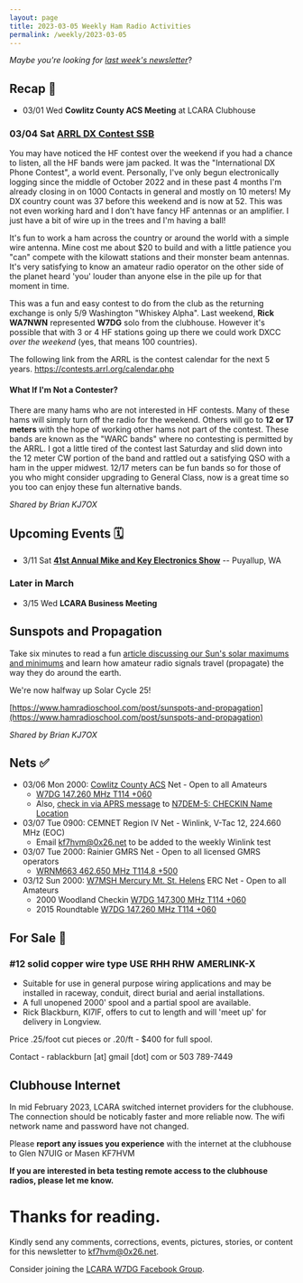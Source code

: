 ```yaml
---
layout: page
title: 2023-03-05 Weekly Ham Radio Activities
permalink: /weekly/2023-03-05
---
```


_Maybe you're looking for [last week's newsletter](/weekly/2023-02-26)_?

## Recap 🔁

* 03/01 Wed **Cowlitz County ACS Meeting** at LCARA Clubhouse

### 03/04 Sat [**ARRL DX Contest SSB**](http://www.arrl.org/arrl-dx)
  
You may have noticed the HF contest over the weekend if you had a chance to
listen, all the HF bands were jam packed.  It was the "International DX Phone
Contest",  a world event.  Personally, I've only begun electronically logging
since the middle of October 2022 and in these past 4 months I'm already closing
in on 1000 Contacts in general and mostly on 10 meters!  My DX country count was
37 before this weekend and is now at 52.  This was not even working hard and I
don't have fancy HF antennas or an amplifier.  I just have a bit of wire up in
the trees and I'm having a ball!

It's fun to work a ham across the country or around the world with a simple wire
antenna.  Mine cost me about $20 to build and with a little patience you "can"
compete with the kilowatt stations and their monster beam antennas.  It's very
satisfying to know an amateur radio operator on the other side of the planet
heard 'you' louder than anyone else in the pile up for that moment in time.

This was a fun and easy contest to do from the club as the returning exchange is
only 5/9 Washington "Whiskey Alpha". Last weekend, **Rick WA7NWN** represented
**W7DG** solo from the clubhouse. However it's possible that with 3 or 4 HF
stations going up there we could work DXCC _over the weekend_ (yes, that means
100 countries). 

The following link from the ARRL is the contest calendar for the next 5 years.
https://contests.arrl.org/calendar.php

#### What If I'm Not a Contester?

There are many hams who are not interested in HF contests.  Many of these hams
will simply turn off the radio for the weekend.  Others will go to **12 or 17
meters** with the hope of working other hams not part of the contest.  These bands
are known as the "WARC bands" where no contesting is permitted by the ARRL.  I got
a little tired of the contest last Saturday and slid down into the 12 meter CW
portion of the band and rattled out a satisfying QSO with a ham in the upper
midwest.  12/17 meters can be fun bands so for those of you who might consider
upgrading to General Class, now is a great time so you too can enjoy these fun
alternative bands. 

_Shared by Brian KJ7OX_

## Upcoming Events 🗓

* 3/11 Sat [**41st Annual Mike and Key Electronics Show**](http://www.mikeandkey.org/flea.php) -- Puyallup, WA

### Later in March

* 3/15 Wed **LCARA Business Meeting**

## Sunspots and Propagation

Take six minutes to read a fun
[article discussing our Sun's solar maximums and minimums](https://www.hamradioschool.com/post/sunspots-and-propagation)
and learn how amateur radio signals travel (propagate) the way they do around
the earth.

We're now halfway up Solar Cycle 25!

[https://www.hamradioschool.com/post/sunspots-and-propagation](https://www.hamradioschool.com/post/sunspots-and-propagation)

_Shared by Brian KJ7OX_

## Nets ✅

- 03/06 Mon 2000: [Cowlitz County ACS](http://cowlitzradio.org/) Net - Open to all Amateurs
  - [W7DG 147.260 MHz T114 +060](https://www.repeaterbook.com/repeaters/details.php?ID=408&state_id=53)
  - Also, [check in via APRS message](/info/aprsnet/) to [N7DEM-5: CHECKIN Name Location](https://aprs.fi/?c=message&call=N7DEM-5)
- 03/07 Tue 0900: CEMNET Region IV Net - Winlink, V-Tac 12, 224.660 MHz (EOC)
  - Email [kf7hvm@0x26.net](mailto:kf7hvm@0x26.net) to be added to the weekly
    Winlink test
- 03/07 Tue 2000: Rainier GMRS Net - Open to all licensed GMRS operators
  - [WRNM663 462.650 MHz T114.8 +500](https://www.repeaterbook.com/gmrs/details.php?state_id=53&ID=367)
- 03/12 Sun 2000: [W7MSH Mercury Mt. St. Helens](https://www.w7msh.org) ERC Net - Open to all Amateurs
  - 2000 Woodland Checkin [W7DG 147.300 MHz T114 +060](https://www.repeaterbook.com/repeaters/details.php?state_id=53&ID=412)
  - 2015 Roundtable [W7DG 147.260 MHz T114 +060](https://www.repeaterbook.com/repeaters/details.php?ID=408&state_id=53)

## For Sale 💸

### #12 solid copper wire type USE  RHH  RHW AMERLINK-X

  * Suitable for use in general purpose wiring applications and may be installed
    in raceway, conduit, direct burial and aerial installations.
  * A full unopened 2000' spool and a partial spool are available.
  * Rick Blackburn, KI7IF, offers to cut to length and will 'meet up' for delivery in Longview.

Price .25/foot cut pieces or .20/ft - $400 for full spool.

Contact - rablackburn [at] gmail [dot] com or 503 789-7449

## Clubhouse Internet

In mid February 2023, LCARA switched internet providers for the clubhouse. The
connection should be noticably faster and more reliable now. The wifi network
name and password have not changed.

Please **report any issues you experience** with the internet at the clubhouse
to Glen N7UIG or Masen KF7HVM

**If you are interested in beta testing remote access to the clubhouse radios,
please let me know.**

# Thanks for reading. 

Kindly send any comments, corrections, events, pictures, stories, or content for
this newsletter to [kf7hvm@0x26.net](mailto:kf7hvm@0x26.net).

Consider joining the [LCARA W7DG Facebook Group](https://www.facebook.com/groups/LCARA.W7DG/).
